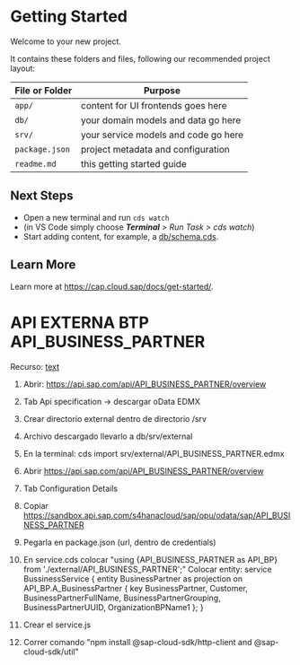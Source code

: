 # Getting Started

Welcome to your new project.

It contains these folders and files, following our recommended project layout:

File or Folder | Purpose
---------|----------
`app/` | content for UI frontends goes here
`db/` | your domain models and data go here
`srv/` | your service models and code go here
`package.json` | project metadata and configuration
`readme.md` | this getting started guide


## Next Steps

- Open a new terminal and run `cds watch`
- (in VS Code simply choose _**Terminal** > Run Task > cds watch_)
- Start adding content, for example, a [db/schema.cds](db/schema.cds).


## Learn More

Learn more at https://cap.cloud.sap/docs/get-started/.

# API EXTERNA BTP API_BUSINESS_PARTNER
Recurso: [text](https://youtu.be/CNinDSPDUCM)
1. Abrir: https://api.sap.com/api/API_BUSINESS_PARTNER/overview
2. Tab Api specification -> descargar oData EDMX
3. Crear directorio external dentro de directorio /srv
3. Archivo descargado llevarlo a db/srv/external
4. En la terminal: cds import srv/external/API_BUSINESS_PARTNER.edmx
5. Abrir https://api.sap.com/api/API_BUSINESS_PARTNER/overview
6. Tab Configuration Details
7. Copiar https://sandbox.api.sap.com/s4hanacloud/sap/opu/odata/sap/API_BUSINESS_PARTNER
8. Pegarla en package.json (url, dentro de credentials)
9. En service.cds colocar "using {API_BUSINESS_PARTNER as API_BP} from './external/API_BUSINESS_PARTNER';"
Colocar entity:
service BussinessService {
    entity BusinessPartner as
        projection on API_BP.A_BusinessPartner {
            key BusinessPartner,
                Customer,
                BusinessPartnerFullName,
                BusinessPartnerGrouping,
                BusinessPartnerUUID,
                OrganizationBPName1
        };
}

10. Crear el service.js
11. Correr comando "npm install @sap-cloud-sdk/http-client and @sap-cloud-sdk/util"
